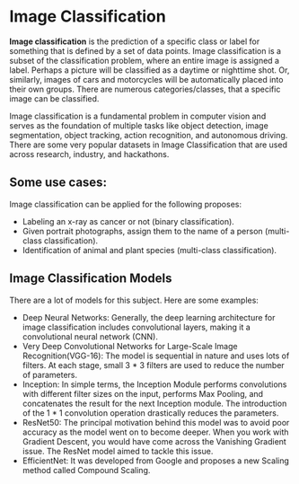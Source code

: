 # Image Classification

**Image classification** is the prediction of a specific class or label for something that is defined by a set of data points. Image classification is a subset of the classification problem, where an entire image is assigned a label. Perhaps a picture will be classified as a daytime or nighttime shot. Or, similarly, images of cars and motorcycles will be automatically placed into their own groups. There are numerous categories/classes, that a specific image can be classified.

Image classification is a fundamental problem in computer vision and serves as the foundation of multiple
tasks like object detection, image segmentation, object tracking, action recognition, and autonomous driving.
There are some very popular datasets in Image Classification that are used across research, industry, and
hackathons.

## Some use cases:
Image classification can be applied for the following proposes:
- Labeling an x-ray as cancer or not (binary classification).
- Given portrait photographs, assign them to the name of a person (multi-class classification).
- Identification of animal and plant species (multi-class classification).

## Image Classification Models
There are a lot of models for this subject. Here are some examples:
- Deep Neural Networks: Generally, the deep learning architecture for image classification includes convolutional layers, making it a convolutional neural network (CNN).
- Very Deep Convolutional Networks for Large-Scale Image Recognition(VGG-16): The model is sequential in nature and uses lots of filters. At each stage, small 3 * 3 filters are used to reduce the number of parameters.
- Inception: In simple terms, the Inception Module performs convolutions with different filter sizes on the input, performs Max Pooling, and concatenates the result for the next Inception module. The introduction of the 1 * 1 convolution operation drastically reduces the parameters.
- ResNet50: The principal motivation behind this model was to avoid poor accuracy as the model went on to become deeper. When you work with Gradient Descent, you would have come across the Vanishing Gradient issue. The ResNet model aimed to tackle this issue.
- EfficientNet: It was developed from Google and proposes a new Scaling method called Compound Scaling.

